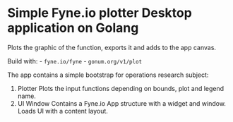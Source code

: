 # Simple Fyne.io plotter Desktop application on Golang

Plots the graphic of the function, exports it and adds to the app canvas.

Build with:
    - `fyne.io/fyne`
    - `gonum.org/v1/plot`

The app contains a simple bootstrap for operations research subject:

1. Plotter
    Plots the input functions depending on bounds, plot and legend name.
2. UI Window
    Contains a Fyne.io App structure with a widget and window. Loads UI with a 
    content layout.
